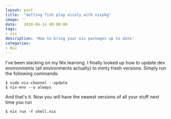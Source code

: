 ```yaml
---
layout: post
title:  "Getting fish play nicely with nixpkg"
image: ''
date:   2018-06-14 00:00:00
tags:
- nix
description: 'How to bring your nix packages up to date'
categories:
- Nix
---
```


I've been slacking on my Nix learning. I finally looked up how to update dev environments
(all environments actually) to minty fresh versions. Simply run the following commands:
```
$ sudo nix-channel --update
$ nix-env --u always
```

And that's it. Now you will have the newest versions of all your stuff next time you run
```
$ nix run -f shell.nix
```
